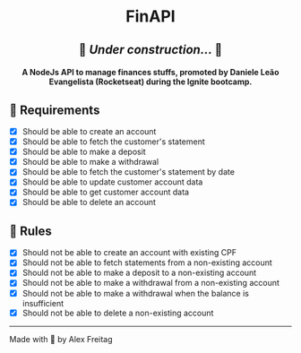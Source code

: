 <h1 align="center">
    FinAPI
</h1>

<h2 align="center">🚧 <i>Under construction... </i> 🚧</h2>

<h4 align="center">
  A NodeJs API to manage finances stuffs, promoted by Daniele Leão Evangelista (Rocketseat) during the Ignite bootcamp.
</h4>

## 🎯 Requirements
- [X] Should be able to create an account
- [X] Should be able to fetch the customer's statement
- [X] Should be able to make a deposit
- [X] Should be able to make a withdrawal
- [X] Should be able to fetch the customer's statement by date
- [X] Should be able to update customer account data
- [X] Should be able to get customer account data
- [X] Should be able to delete an account
  
## 🚫 Rules
- [X] Should not be able to create an account with existing CPF
- [X] Should not be able to fetch statements from a non-existing account
- [X] Should not be able to make a deposit to a non-existing account
- [X] Should not be able to make a withdrawal from a non-existing account
- [X] Should not be able to make a withdrawal when the balance is insufficient
- [X] Should not be able to delete a non-existing account

---
Made with 💜 by Alex Freitag 